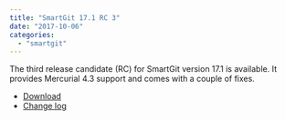 ```yaml
---
title: "SmartGit 17.1 RC 3"
date: "2017-10-06"
categories: 
  - "smartgit"
---
```


The third release candidate (RC) for SmartGit version 17.1 is available. It provides Mercurial 4.3 support and comes with a couple of fixes.

- [Download](http://www.syntevo.com/smartgit/early-access)
- [Change log](http://www.syntevo.com/smartgit/changelog-eap.txt)
